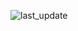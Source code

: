 <!-- TEST_TEST:START (LAST_UPDATE:format=DD-MMM-YYYY HH:mm) -->
![last_update](https://img.shields.io/badge/last%20update-21-07-2024%2020:21%20(GMT+8)-blue)
<!-- TEST_TEST:END -->

